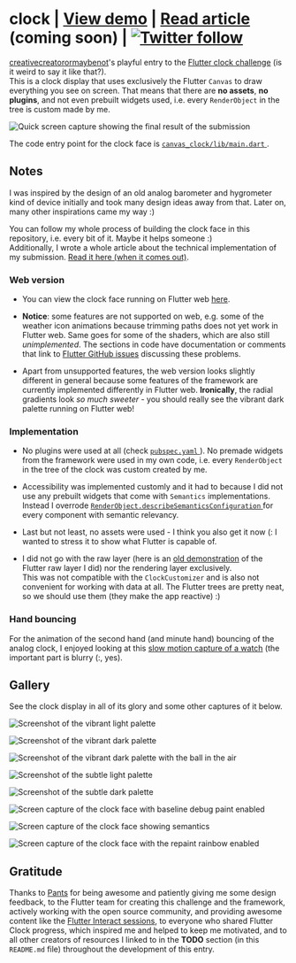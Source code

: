 # clock | [View demo](https://creativecreatorormaybenot.github.io/clock) | [Read article](https://medium.com/@creativecreatorormaybenot) (coming soon) | [![Twitter follow](https://img.shields.io/twitter/follow/creativemaybeno?label=Follow%20me&style=social)](https://twitter.com/creativemaybeno)

[creativecreatorormaybenot](https://github.com/creativecreatorormaybenot)'s playful entry to the [Flutter clock challenge](https://flutter.dev/clock) (is it weird to say it like that?).</a>  
This is a clock display that uses exclusively the Flutter `Canvas` to draw everything you see on screen. That means that there are **no assets**, **no plugins**, and not even prebuilt widgets used, i.e.</a> every `RenderObject` in the tree is custom made by me.

![Quick screen capture showing the final result of the submission](https://github.com/creativecreatorormaybenot/clock/raw/master/screen_captures/showcase.gif)

The code entry point for the clock face is [ `canvas_clock/lib/main.dart` ](https://github.com/creativecreatorormaybenot/clock/blob/master/canvas_clock/lib/main.dart).

## Notes

I was inspired by the design of an old analog barometer and hygrometer kind of device initially and took many design ideas away from that. Later on, many other inspirations came my way :)

You can follow my whole process of building the clock face in this repository, i.e.</a> every bit of it. Maybe it helps someone :)  
Additionally, I wrote a whole article about the technical implementation of my submission.</a> [Read it here (when it comes out)]().

### Web version

 * You can view the clock face running on Flutter web [here](https://creativecreatorormaybenot.github.io/clock).

 * **Notice**: some features are not supported on web, e.g.</a> some of the weather icon animations because trimming paths does not yet work in Flutter web. Same goes for some of the shaders, which are also still *unimplemented*. The sections in code have documentation or comments that link to [Flutter GitHub issues](https://github.com/flutter/flutter/issues) discussing these problems.</a>  

 * Apart from unsupported features, the web version looks slightly different in general because some features of the framework are currently implemented differently in Flutter web. **Ironically**, the radial gradients look *so much sweeter* - you should really see the vibrant dark palette running on Flutter web!

### Implementation

 * No plugins were used at all (check [ `pubspec.yaml` ](https://github.com/creativecreatorormaybenot/clock/blob/master/canvas_clock/pubspec.yaml)). No premade widgets from the framework were used in my own code, i.e.</a> every `RenderObject` in the tree of the clock was custom created by me.</a>

 * Accessibility was implemented customly and it had to because I did not use any prebuilt widgets that come with `Semantics` implementations. Instead I overrode [ `RenderObject.describeSemanticsConfiguration` ](https://api.flutter.dev/flutter/rendering/RenderObject/describeSemanticsConfiguration.html) for every component with semantic relevancy.</a>

 * Last but not least, no assets were used - I think you also get it now (: I wanted to stress it to show what Flutter is capable of.

 * I did not go with the raw layer (here is an [old demonstration](https://github.com/creativecreatorormaybenot/pong) of the Flutter raw layer I did) nor the rendering layer exclusively.<br>This was not compatible with the `ClockCustomizer` and is also not convenient for working with data at all. The Flutter trees are pretty neat, so we should use them (they make the app reactive) :)

### Hand bouncing

For the animation of the second hand (and minute hand) bouncing of the analog clock, I enjoyed looking at this [slow motion capture of a watch](https://youtu.be/tyl7-gHRBX8?t=29) (the important part is blurry (:, yes).

## Gallery

See the clock display in all of its glory and some other captures of it below.

![Screenshot of the vibrant light palette](https://github.com/creativecreatorormaybenot/clock/raw/master/screen_captures/vibrant_light.png)

![Screenshot of the vibrant dark palette](https://github.com/creativecreatorormaybenot/clock/raw/master/screen_captures/vibrant_dark_1.png)

![Screenshot of the vibrant dark palette with the ball in the air](https://github.com/creativecreatorormaybenot/clock/raw/master/screen_captures/vibrant_dark_2.png)

![Screenshot of the subtle light palette](https://github.com/creativecreatorormaybenot/clock/raw/master/screen_captures/subtle_light.png)

![Screenshot of the subtle dark palette](https://github.com/creativecreatorormaybenot/clock/raw/master/screen_captures/subtle_dark.png)

![Screen capture of the clock face with baseline debug paint enabled](https://github.com/creativecreatorormaybenot/clock/raw/master/screen_captures/baselines.gif)

![Screen capture of the clock face showing semantics](https://github.com/creativecreatorormaybenot/clock/raw/master/screen_captures/semantics.gif)

![Screen capture of the clock face with the repaint rainbow enabled](https://github.com/creativecreatorormaybenot/clock/raw/master/screen_captures/repaint.gif)

## Gratitude

Thanks to [Pants](https://github.com/Pants44) for being awesome and patiently giving me some design feedback, to the Flutter team for creating this challenge and the framework, actively working with the open source community, and providing awesome content like the [Flutter Interact sessions](https://www.youtube.com/playlist?list=PLjxrf2q8roU0o0wKRJTjyN0pSUA6TI8lg), to everyone who shared Flutter Clock progress, which inspired me and helped to keep me motivated, and to all other creators of resources I linked to in the **TODO** section (in this `README.md` file) throughout the development of this entry.

